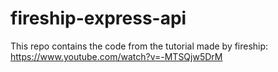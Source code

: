 # fireship-express-api

This repo contains the code from the tutorial made by fireship: https://www.youtube.com/watch?v=-MTSQjw5DrM